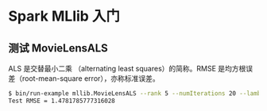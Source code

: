 # Spark MLlib 入门

## 测试 MovieLensALS

ALS 是交替最小二乘 （alternating least squares）的简称。RMSE 是均方根误差（root-mean-square error），亦称标准误差。

```sh
$ bin/run-example mllib.MovieLensALS --rank 5 --numIterations 20 --lambda 1.0 --kryo data/mllib/sample_movielens_data.txt
Test RMSE = 1.4781785777316028
```
